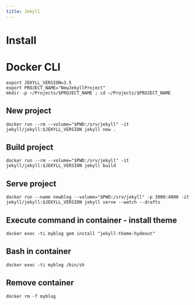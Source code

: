 ```yaml
---
title: Jekyll
---
```


# Install

# Docker CLI

```
export JEKYLL_VERSION=3.5
export PROJECT_NAME="NewJekyllProject"
mkdir -p ~/Projects/$PROJECT_NAME ; cd ~/Projects/$PROJECT_NAME
```

## New project
```
docker run --rm --volume="$PWD:/srv/jekyll" -it jekyll/jekyll:$JEKYLL_VERSION jekyll new .
```

## Build project
```
docker run --rm --volume="$PWD:/srv/jekyll" -it jekyll/jekyll:$JEKYLL_VERSION jekyll build
```

## Serve project
```
docker run --name newblog --volume="$PWD:/srv/jekyll" -p 3000:4000 -it jekyll/jekyll:$JEKYLL_VERSION jekyll serve --watch --drafts
```

## Execute command in container - install theme
```
docker exec -ti myblog gem install "jekyll-theme-hydeout"
```

## Bash in container
```
docker exec -ti myblog /bin/sh
```

## Remove container
```
docker rm -f myblog
```
